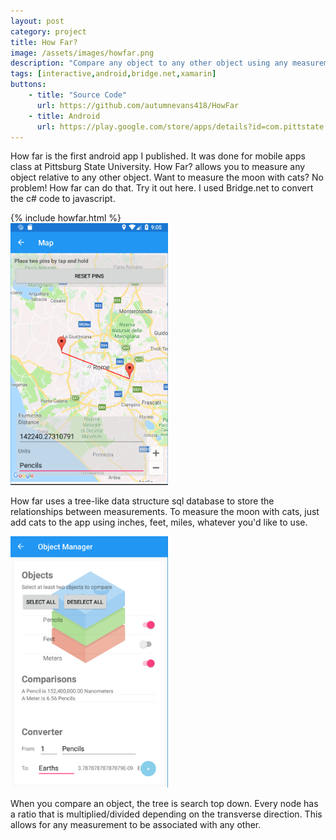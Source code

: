 ```yaml
---
layout: post
category: project
title: How Far?
image: /assets/images/howfar.png
description: "Compare any object to any other object using any measurement."
tags: [interactive,android,bridge.net,xamarin]
buttons:
    - title: "Source Code"
      url: https://github.com/autumnevans418/HowFar
    - title: Android
      url: https://play.google.com/store/apps/details?id=com.pittstate.howfar
---
```


How far is the first android app I published.  It was done for mobile apps class at Pittsburg State University.  How Far? allows you to measure any object relative to any other object.  Want to measure the moon with cats? No problem!  How far can do that.  Try it out here.  I used Bridge.net to convert the c# code to javascript.

<!-- <div class="break" /> -->
<div> 
{% include howfar.html %}
</div>
<!-- <div class="break" /> -->


<img style="max-width: 50%;" src="/assets/images/howfar_map.png" alt="map">

How far uses a tree-like data structure sql database to store the relationships between measurements.  To measure the moon with cats, just add cats to the app using inches, feet, miles, whatever you'd like to use.

<img style="max-width: 50%;" src="/assets/images/howfar_manager.png" alt="manager">

When you compare an object, the tree is search top down.  Every node has a ratio that is multiplied/divided depending on the transverse direction.  This allows for any measurement to be associated with any other.
